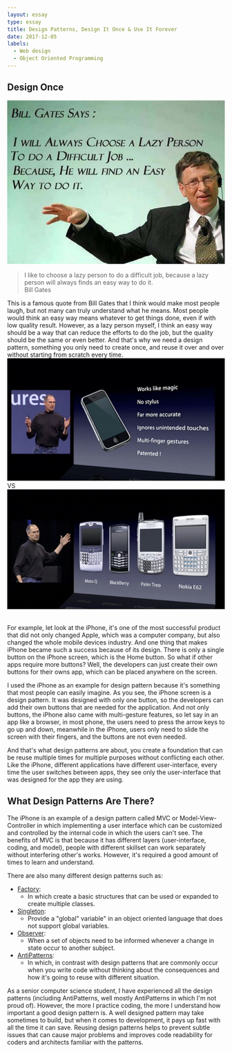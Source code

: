 ```yaml
---
layout: essay
type: essay
title: Design Patterns, Design It Once & Use It Forever
date: 2017-12-05
labels:
  - Web design
  - Object Oriented Programming
---
```


## Design Once

<img  class="ui image medium centered"
  src="../images/essays/billgatesquotes.jpg">
<blockquote>
I like to choose a lazy person to do a difficult job, because a lazy person will always finds an easy way to do it.
<footer>
Bill Gates
</footer>
</blockquote>
This is a famous quote from Bill Gates that I think would make most people laugh, but not many can truly understand what he means. Most people would think an easy way means whatever to get things done, even if with low quality result. However, as a lazy person myself, I think an easy way should be a way that can reduce the efforts to do the job, but the quality should be the same or even better. And that's why we need a design pattern, something you only need to create once, and reuse it over and over without starting from scratch every time.

<br/>

<div class="ui two column middle aligned very relaxed stackable grid">
  <div class="column">
  <img  class="ui image medium centered"
    src="../images/essays/iphonefeatures.jpg">
  </div>
  <div style="position:relative; margin:0; padding:0;"><div class="ui vertical divider">VS</div></div>
  <div class="center aligned column">
    <img  class="ui image medium centered"
      src="../images/essays/smartphones.jpg">
  </div>
</div>

<br/>

For example, let look at the iPhone, it's one of the most successful product that did not only changed Apple, which was a computer company, but also changed the whole mobile devices industry. And one thing that makes iPhone became such a success because of its design. There is only a single button on the iPhone screen, which is the Home button. So what if other apps require more buttons? Well, the developers can just create their own buttons for their owns app, which can be placed anywhere on the screen.  

I used the iPhone as an example for design pattern because it's something that most people can easily imagine. As you see, the iPhone screen is a design pattern. It was designed with only one button, so the developers can add their own buttons that are needed for the application. And not only buttons, the iPhone also came with multi-gesture features, so let say in an app like a browser, in most phone, the users need to press the arrow keys to go up and down, meanwhile in the iPhone, users only need to slide the screen with their fingers, and the buttons are not even needed.

And that's what design patterns are about, you create a foundation that can be reuse multiple times for multiple purposes without conflicting each other. Like the iPhone, different applications have different user-interface, every time the user switches between apps, they see only the user-interface that was designed for the app they are using.

## What Design Patterns Are There?

The iPhone is an example of a design pattern called MVC or Model-View-Controller in which implementing a user interface which can be customized and controlled by the internal code in which the users can't see. The benefits of MVC is that because it has different layers (user-interface, coding, and model), people with different skillset can work separately without interfering other's works. However, it's required a good amount of times to learn and understand.

There are also many different design patterns such as:
- [Factory](https://sourcemaking.com/design_patterns/factory_method/java/1):
  - In which create a basic structures that can be used or expanded to create multiple classes.
- [Singleton](https://sourcemaking.com/design_patterns/singleton/java/1):
  - Provide a "global" variable" in an object oriented language that does not support global variables.
- [Observer](https://sourcemaking.com/design_patterns/observer/java/1):
  - When a set of objects need to be informed whenever a change in state occur to another subject.
- [AntiPatterns](https://sourcemaking.com/antipatterns):
  - In which, in contrast with design patterns that are commonly occur when you write code without thinking about the consequences and how it's going to reuse with different situation.

As a senior computer science student, I have experienced all the design patterns (including AntiPatterns, well mostly AntiPatterns in which I'm not proud of). However, the more I practice coding, the more I understand how important a good design pattern is. A well designed pattern may take sometimes to build, but when it comes to development, it pays up fast with all the time it can save. Reusing design patterns helps to prevent subtle issues that can cause major problems and improves code readability for coders and architects familiar with the patterns.
